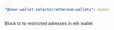 ```yaml
---
"@near-wallet-selector/ethereum-wallets": minor
---
```


Block tx to restricted adresses in eth wallet
